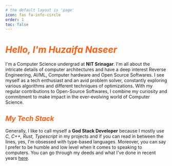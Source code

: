 ```yaml
---
# the default layout is 'page'
icon: fas fa-info-circle
order: 1
toc: false
---
```


<!-- > Add Markdown syntax content to file `_tabs/about.md`{: .filepath } and it will show up on this page. -->
<!-- {: .prompt-tip } -->

<h1 style="color:#FF5F15; font-weight:bold; font-style:italic;">Hello, I'm Huzaifa Naseer</h1>

I'm a Computer Science undergrad at **NIT Srinagar**. I'm all about the intricate details of computer architectures and have a deep interest Reverse Engineering, AI/ML, Computer hardware and Open Source Softwares. I see myself as a tech enthusiast and an avid problem solver, constantly exploring various algorithms and different techniques of optimizations. With my regular contributions to Open-Source Softwares, I combine my curiosity and commitment to make impact in the ever-evolving world of Computer Science. 

<h2 style="color:#FF5F15; font-weight:bold; font-style:italic;">My Tech Stack</h2>

Generally, I like to call myself a **God Stack Developer** because I mostly use *C, C++, Rust, Typescript* in my projects and if you can read in between the lines, yes, I'm obsessed with type-based languages. Moreover, you can say I prefer to be humble and low level when it comes to speaking to computers. You can go through my deeds and what I've done in recent years [here](/projects).